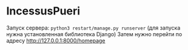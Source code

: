 # IncessusPueri
Запуск сервера: `python3 restart/manage.py runserver` (для запуска нужна установленная библиотека Django)
Затем нужно перейти по адресу http://127.0.0.1:8000/homepage
